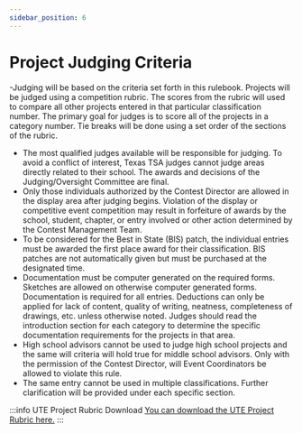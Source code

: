 ```yaml
---
sidebar_position: 6
---
```


# Project Judging Criteria

-Judging will be based on the criteria set forth in this rulebook. Projects will be judged using a competition rubric. The scores from the rubric will used to compare all other projects entered in that particular classification number. The primary goal for judges is to score all of the projects in a category number. Tie breaks will be done using a set order of the sections of the rubric.

- The most qualified judges available will be responsible for judging. To avoid a conflict of interest, Texas TSA judges cannot judge areas directly related to their school. The awards and decisions of the Judging/Oversight Committee are final.
- Only those individuals authorized by the Contest Director are allowed in the display area after judging begins. Violation of the display or competitive event competition may result in forfeiture of awards by the school, student, chapter, or entry involved or other action determined by the Contest Management Team.
- To be considered for the Best in State (BIS) patch, the individual entries must be awarded the first place award for their classification. BIS patches are not automatically given but must be purchased at the designated time.
- Documentation must be computer generated on the required forms. Sketches are allowed on otherwise computer generated forms. Documentation is required for all entries. Deductions can only be applied for lack of content, quality of writing, neatness, completeness of drawings, etc. unless otherwise noted.
  Judges should read the introduction section for each category to determine the specific documentation
  requirements for the projects in that area.
- High school advisors cannot be used to judge high school projects and the same will criteria will hold true for middle school advisors. Only with the permission of the Contest Director, will Event Coordinators be allowed to violate this rule.
- The same entry cannot be used in multiple classifications. Further clarification will be provided under each specific section.

:::info UTE Project Rubric Download
[You can download the UTE Project Rubric here.](https://drive.google.com/file/d/1PrfV9ax3pP-0hCnHdTlV7MwrhKXNvmv6/view?usp=sharing)
:::
